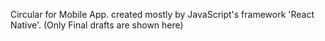 Circular for Mobile App. created mostly by JavaScript's framework 'React Native'. (Only Final drafts are shown here)
